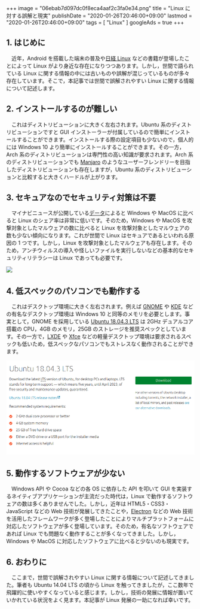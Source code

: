 +++
image = "06ebab7d097dc0f8eca4aaf2c3fa0e34.png"
title = "Linux に対する誤解と現実"
publishDate = "2020-01-26T20:46:00+09:00"
lastmod = "2020-01-26T20:46:00+09:00"
tags = [ "Linux" ]
googleAds = true
+++

## 1. はじめに

　近年，Android を搭載した端末の普及や[日経 Linux](https://info.nikkeibp.co.jp/media/LIN/) などの書籍が登場したことによって Linux がより身近な存在になりつつあります。しかし，世間で語られている Linux に関する情報の中には古いものや誤解が混じっているものが多々存在しています。そこで，本記事では世間で誤解されやすい Linux に関する情報について記述します。

## 2. インストールするのが難しい

　これはディストリビューションに大きく左右されます。Ubuntu 系のディストリビューションですと GUI インストーラーが付属しているので簡単にインストールすることができます。インストールする際の設定項目も少ないので，個人的には Windows 10 より簡単にインストールすることができます。その一方，Arch 系のディストリビューションは専門性の高い知識が要求されます。Arch 系のディストリビューションでも [Manjaro](https://manjaro.org/) のようなユーザーフレンドリーを目指したディストリビューションも存在しますが，Ubuntu 系のディストリビューションと比較すると大きくハードルが上がります。

## 3. セキュアなのでセキュリティ対策は不要

　マイナビニュースが公開している[データ](https://news.mynavi.jp/article/20191001-902574/)によると Windows や MacOS に比べると Linux のシェア率は非常に低いです。そのため，Windows や MacOS を攻撃対象としたマルウェアの数に比べると Linux を攻撃対象としたマルウェアの数も少ない傾向になります。これが世間で Linux はセキュアであるといわれる原因の 1 つです。しかし，Linux を攻撃対象としたマルウェアも存在します。そのため，アンチウィルスの導入や怪しいファイルを実行しないなどの基本的なセキュリティリテラシーは Linux であっても必要です。

![](https://news.mynavi.jp/article/20191001-902574/images/001l.jpg)

## 4. 低スペックのパソコンでも動作する

　これはデスクトップ環境に大きく左右されます。例えば [GNOME](https://www.gnome.org/) や [KDE](https://kde.org/) などの有名なデスクトップ環境は Windows 10 と同等のメモリを必要とします。事実として，GNOME を採用している [Ubuntu 18.04.3 LTS](https://ubuntu.com/download/desktop) は 2GHz デュアルコア搭載の CPU，4GB のメモリ，25GB のストレージを推奨スペックとしています。その一方で，[LXDE](https://lxde.org/) や [Xfce](http://www.xfce.org/) などの軽量デスクトップ環境は要求されるスペックも低いため，低スペックなパソコンでもストレスなく動作されることができます。

![](05c689a05928afcab376d007271220a6.png)

## 5. 動作するソフトウェアが少ない

　Windows API や Cocoa などの各 OS に依存した API を叩いて GUI を実装するネイティブアプリケーションが主流だった時代は，Linux で動作するソフトウェアの数は多くありませんでした。しかし，近年は HTML5・CSS3・JavaScript などの Web 技術が発展してきたことや，[Electron](https://www.electronjs.org/) などの Web 技術を活用したフレームワークが多く登場したことによりマルチプラットフォームに対応したソフトウェアが多く登場しています。そのため，有名なソフトウェアであれば Linux でも問題なく動作することが多くなってきました。しかし，Windows や MacOS に対応したソフトウェアに比べると少ないのも現実です。

## 6. おわりに

　ここまで，世間で誤解されやすい Linux に関する情報について記述してきました。筆者も Ubuntu 14.04 LTS の頃から Linux を触ってきましたが，ここ数年で飛躍的に使いやすくなっていると感じます。しかし，技術の発展に情報が置いていかれている状況をよく見ます。本記事が Linux 発展の一助になれば幸いです。